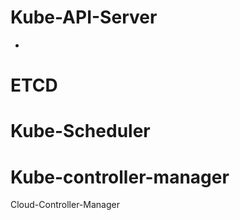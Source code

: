 
# Kube-API-Server
- 

# ETCD

# Kube-Scheduler

# Kube-controller-manager

Cloud-Controller-Manager